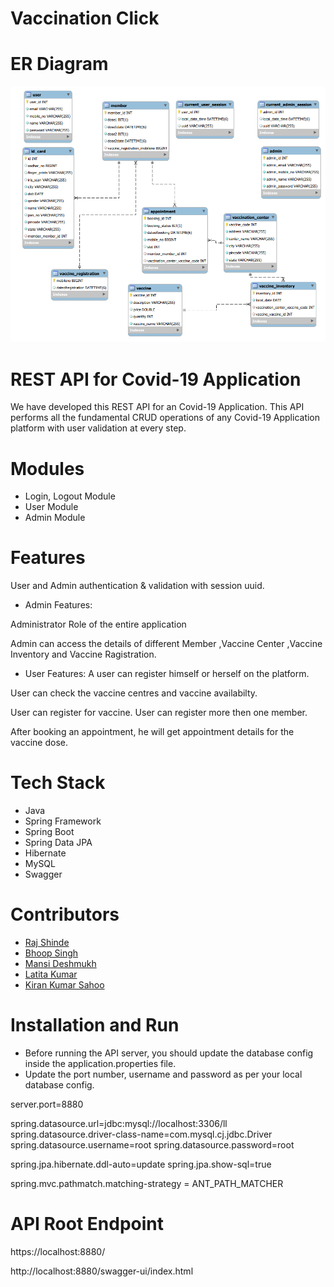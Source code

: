 # Vaccination Click

# ER Diagram

<img src="covid19db.png">

# REST API for Covid-19 Application
We have developed this REST API for an Covid-19 Application. This API performs all the fundamental CRUD operations of any Covid-19 Application platform with user validation at every step.

# Modules
- Login, Logout Module
- User Module
- Admin Module

# Features
 User and Admin authentication & validation with session uuid.
 
* Admin Features:
 
Administrator Role of the entire application

Admin can access the details of different Member ,Vaccine Center ,Vaccine Inventory and Vaccine Ragistration.

* User Features:
A user can register himself or herself on the platform.

User can check the vaccine centres and vaccine availabilty.

User can register for vaccine. User can register more then one member.

After booking an appointment, he will get appointment details for the vaccine dose.

# Tech Stack
- Java
- Spring Framework
- Spring Boot
- Spring Data JPA
- Hibernate
- MySQL
- Swagger



# Contributors
- <a href="https://github.com/raj2820">Raj Shinde</a>
- <a href="https://github.com/bhupirao"> Bhoop Singh</a>
- <a href="https://github.com/Mansi-Deshmukh">Mansi Deshmukh</a>
- <a href="https://github.com/lalitarana123456">Latita Kumar</a>
- <a href="https://github.com/kieransahoo">Kiran Kumar Sahoo</a>


# Installation and Run
- Before running the API server, you should update the database config inside the application.properties file.
- Update the port number, username and password as per your local database config.

 
server.port=8880


 
spring.datasource.url=jdbc:mysql://localhost:3306/ll
spring.datasource.driver-class-name=com.mysql.cj.jdbc.Driver
spring.datasource.username=root
spring.datasource.password=root


spring.jpa.hibernate.ddl-auto=update
spring.jpa.show-sql=true

spring.mvc.pathmatch.matching-strategy = ANT_PATH_MATCHER
# API Root Endpoint
https://localhost:8880/

http://localhost:8880/swagger-ui/index.html
